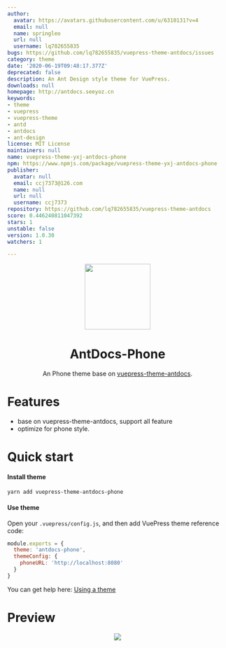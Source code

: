```yaml
---
author:
  avatar: https://avatars.githubusercontent.com/u/6310131?v=4
  email: null
  name: springleo
  url: null
  username: lq782655835
bugs: https://github.com/lq782655835/vuepress-theme-antdocs/issues
category: theme
date: '2020-06-19T09:48:17.377Z'
deprecated: false
description: An Ant Design style theme for VuePress.
downloads: null
homepage: http://antdocs.seeyoz.cn
keywords:
- theme
- vuepress
- vuepress-theme
- antd
- antdocs
- ant-design
license: MIT License
maintainers: null
name: vuepress-theme-yxj-antdocs-phone
npm: https://www.npmjs.com/package/vuepress-theme-yxj-antdocs-phone
publisher:
  avatar: null
  email: ccj7373@126.com
  name: null
  url: null
  username: ccj7373
repository: https://github.com/lq782655835/vuepress-theme-antdocs
score: 0.446240811047392
stars: 1
unstable: false
version: 1.0.30
watchers: 1

---
```


<div align="center"><img src="https://s2.ax1x.com/2020/02/27/3aIcDK.png" height = "150" /></div>

<h1 align="center">AntDocs-Phone</h1>

<div align="center">

An Phone theme base on [vuepress-theme-antdocs](https://github.com/zpfz/vuepress-theme-antdocs).

</div>

# Features
- base on vuepress-theme-antdocs, support all feature
- optimize for phone style.

# Quick start

#### Install theme

```sh
yarn add vuepress-theme-antdocs-phone
```

#### Use theme  

Open your `.vuepress/config.js`, and then add VuePress theme reference code:
```js
module.exports = {
  theme: 'antdocs-phone',
  themeConfig: {
    phoneURL: 'http://localhost:8080'
  }
}
```
You can get help here: [Using a theme](https://vuepress.vuejs.org/theme/using-a-theme.html#theme-shorthand)

# Preview

<p align="center"><img src="https://user-images.githubusercontent.com/6310131/79222217-bc1f2b00-7e89-11ea-834c-9212dbda32e0.png"/></p>


